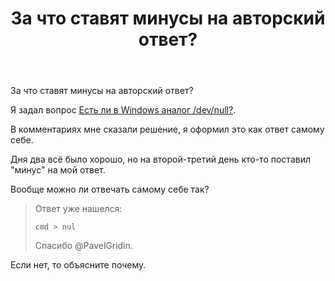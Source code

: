 ﻿---
title: "За что ставят минусы на авторский ответ?"
se.owner.user_id: 507516
se.owner.display_name: "nchistov"
se.owner.link: "https://ru.meta.stackoverflow.com/users/507516/nchistov"
se.link: "https://ru.meta.stackoverflow.com/questions/12561/%d0%97%d0%b0-%d1%87%d1%82%d0%be-%d1%81%d1%82%d0%b0%d0%b2%d1%8f%d1%82-%d0%bc%d0%b8%d0%bd%d1%83%d1%81%d1%8b-%d0%bd%d0%b0-%d0%b0%d0%b2%d1%82%d0%be%d1%80%d1%81%d0%ba%d0%b8%d0%b9-%d0%be%d1%82%d0%b2%d0%b5%d1%82"
se.question_id: 12561
se.post_type: question
---
<p>За что ставят минусы на авторский ответ?</p>
<p>Я задал вопрос <a href="https://ru.stackoverflow.com/q/1511842">Есть ли в Windows аналог /dev/null?</a>.</p>
<p>В комментариях мне сказали решение, я оформил это как ответ самому себе.</p>
<p>Дня два всё было хорошо, но на второй-третий день кто-то поставил &quot;минус&quot; на мой ответ.</p>
<p>Вообще можно ли отвечать самому себе так?</p>
<blockquote>
<p>Ответ уже нашелся:</p>
<pre class="lang-sh prettyprint-override"><code>cmd &gt; nul
</code></pre>
<p>Спасибо @PavelGridin.</p>
</blockquote>
<p>Если нет, то объясните почему.</p>
